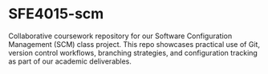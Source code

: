 # SFE4015-scm
Collaborative coursework repository for our Software Configuration Management (SCM) class project. This repo showcases practical use of Git, version control workflows, branching strategies, and configuration tracking as part of our academic deliverables.
